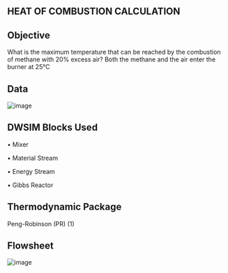 ## HEAT OF COMBUSTION CALCULATION

## Objective

What is the maximum temperature that can be reached by the combustion of methane with 20% excess air? Both the methane and the air enter the burner at 25°C

## Data

![image](https://user-images.githubusercontent.com/87890409/213908983-c60ee8c6-8593-4a70-963b-24645f1e1e73.png)

## DWSIM Blocks Used

•	Mixer

•	Material Stream

•	Energy Stream

•	Gibbs Reactor

## Thermodynamic Package

Peng-Robinson (PR) (1)

## Flowsheet

![image](https://user-images.githubusercontent.com/87890409/213909010-3ed9c3a4-a5bd-4fd2-94a3-418b78cd2a64.png)
